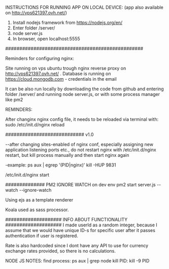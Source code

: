 INSTRUCTIONS FOR RUNNING APP ON LOCAL DEVICE: (app also available on http://vps621397.ovh.net/)
1. Install nodejs framework from https://nodejs.org/en/
2. Enter folder /server/
3. node server.js
4. In browser, open localhost:5555



#################################################


Reminders for configuring nginx:

Site running on vps ubuntu trough nginx reverse proxy on http://vps621397.ovh.net/ .
Database is running on https://cloud.mongodb.com - credentials in the email

It can be also run locally by downloading the code from github and entering folder /server/ and running node server.js, or with some process manager like pm2

REMINDERS:

After changinx nginx config file, it needs to be reloaded via terminal with:
sudo /etc/init.d/nginx reload

############################ v1.0

--after changing sites-enabled of nginx conf, especially assigning new application listening ports etc., do not restart nginx with /etc/init.d/nginx restart, but kill process manually and then start nginx again

-example:
ps aux | egrep '(PID|nginx)' kill -HUP 9831

/etc/init.d/nginx start

############## PM2 IGNORE WATCH on dev env pm2 start server.js --watch --ignore-watch

Using ejs as a template renderer

Koala used as sass processor.

#################### INFO ABOUT FUNCTIONALITY ####################
I made userId as a random integer, because I assume that we would have unique ID-s for specific user after it passes authentication if user is registered.

Rate is also hardcoded since I dont have any API to use for currency exchange rates provided, so there is no calculations.



NODE JS NOTES:
find process: ps aux | grep node
kill PID: kill -9 PID